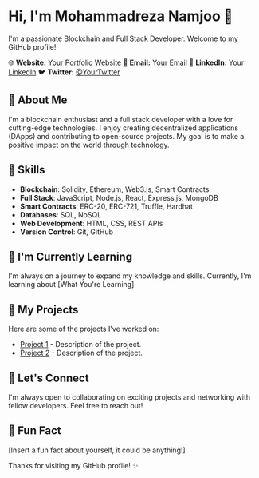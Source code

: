 # Hi, I'm Mohammadreza Namjoo 👋

I'm a passionate Blockchain and Full Stack Developer. Welcome to my GitHub profile!

🌐 **Website:** [Your Portfolio Website](https://yourwebsite.com)
📧 **Email:** [Your Email](mailto:youremail@example.com)
📱 **LinkedIn:** [Your LinkedIn](https://www.linkedin.com/in/yourlinkedin)
🐦 **Twitter:** [@YourTwitter](https://twitter.com/yourtwitter)

## 🚀 About Me

I'm a blockchain enthusiast and a full stack developer with a love for cutting-edge technologies. I enjoy creating decentralized applications (DApps) and contributing to open-source projects. My goal is to make a positive impact on the world through technology.

## 💼 Skills

- **Blockchain**: Solidity, Ethereum, Web3.js, Smart Contracts
- **Full Stack**: JavaScript, Node.js, React, Express.js, MongoDB
- **Smart Contracts**: ERC-20, ERC-721, Truffle, Hardhat
- **Databases**: SQL, NoSQL
- **Web Development**: HTML, CSS, REST APIs
- **Version Control**: Git, GitHub

## 🌱 I'm Currently Learning

I'm always on a journey to expand my knowledge and skills. Currently, I'm learning about [What You're Learning].

## 📂 My Projects

Here are some of the projects I've worked on:

- [Project 1](https://github.com/yourusername/project1) - Description of the project.
- [Project 2](https://github.com/yourusername/project2) - Description of the project.

## 🤝 Let's Connect

I'm always open to collaborating on exciting projects and networking with fellow developers. Feel free to reach out!

## 🌟 Fun Fact

[Insert a fun fact about yourself, it could be anything!]

Thanks for visiting my GitHub profile! ✨

